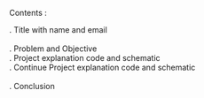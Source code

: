 Contents :  <br> 

. Title with name and email  <br>  
. Problem and Objective  <br> 
. Project explanation code and schematic  <br> 
. Continue Project explanation code and schematic  <br>  
. Conclusion
